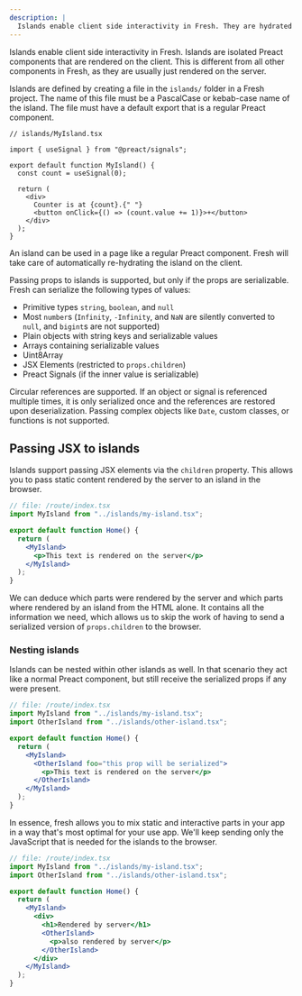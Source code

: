 ```yaml
---
description: |
  Islands enable client side interactivity in Fresh. They are hydrated on the client in addition to being rendered on the server.
---
```


Islands enable client side interactivity in Fresh. Islands are isolated Preact
components that are rendered on the client. This is different from all other
components in Fresh, as they are usually just rendered on the server.

Islands are defined by creating a file in the `islands/` folder in a Fresh
project. The name of this file must be a PascalCase or kebab-case name of the
island. The file must have a default export that is a regular Preact component.

```tsx
// islands/MyIsland.tsx

import { useSignal } from "@preact/signals";

export default function MyIsland() {
  const count = useSignal(0);

  return (
    <div>
      Counter is at {count}.{" "}
      <button onClick={() => (count.value += 1)}>+</button>
    </div>
  );
}
```

An island can be used in a page like a regular Preact component. Fresh will take
care of automatically re-hydrating the island on the client.

Passing props to islands is supported, but only if the props are serializable.
Fresh can serialize the following types of values:

- Primitive types `string`, `boolean`, and `null`
- Most `number`s (`Infinity`, `-Infinity`, and `NaN` are silently converted to
  `null`, and `bigint`s are not supported)
- Plain objects with string keys and serializable values
- Arrays containing serializable values
- Uint8Array
- JSX Elements (restricted to `props.children`)
- Preact Signals (if the inner value is serializable)

Circular references are supported. If an object or signal is referenced multiple
times, it is only serialized once and the references are restored upon
deserialization. Passing complex objects like `Date`, custom classes, or
functions is not supported.

## Passing JSX to islands

Islands support passing JSX elements via the `children` property. This allows
you to pass static content rendered by the server to an island in the browser.

```jsx
// file: /route/index.tsx
import MyIsland from "../islands/my-island.tsx";

export default function Home() {
  return (
    <MyIsland>
      <p>This text is rendered on the server</p>
    </MyIsland>
  );
}
```

We can deduce which parts were rendered by the server and which parts where
rendered by an island from the HTML alone. It contains all the information we
need, which allows us to skip the work of having to send a serialized version of
`props.children` to the browser.

### Nesting islands

Islands can be nested within other islands as well. In that scenario they act
like a normal Preact component, but still receive the serialized props if any
were present.

```jsx
// file: /route/index.tsx
import MyIsland from "../islands/my-island.tsx";
import OtherIsland from "../islands/other-island.tsx";

export default function Home() {
  return (
    <MyIsland>
      <OtherIsland foo="this prop will be serialized">
        <p>This text is rendered on the server</p>
      </OtherIsland>
    </MyIsland>
  );
}
```

In essence, fresh allows you to mix static and interactive parts in your app in
a way that's most optimal for your use app. We'll keep sending only the
JavaScript that is needed for the islands to the browser.

```jsx
// file: /route/index.tsx
import MyIsland from "../islands/my-island.tsx";
import OtherIsland from "../islands/other-island.tsx";

export default function Home() {
  return (
    <MyIsland>
      <div>
        <h1>Rendered by server</h1>
        <OtherIsland>
          <p>also rendered by server</p>
        </OtherIsland>
      </div>
    </MyIsland>
  );
}
```
